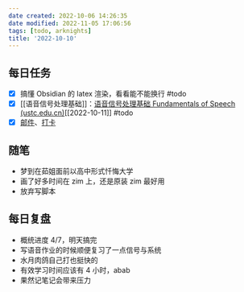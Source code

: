 ```yaml
---
date created: 2022-10-06 14:26:35
date modified: 2022-11-05 17:06:56
tags: [todo, arknights]
title: '2022-10-10'
---
```


## 每日任务

- [x] 搞懂 Obsidian 的 latex 渲染，看看能不能换行 #todo
- [x] [[语音信号处理基础]]：[语音信号处理基础 Fundamentals of Speech (ustc.edu.cn)](http://staff.ustc.edu.cn/~zhling/Course_SSP/)[[2022-10-11]] #todo
- [x] [邮件](https://email.ustc.edu.cn/coremail/)、[打卡](https://weixine.ustc.edu.cn/2020/login)

## 随笔

- 梦到在茹姐面前以高中形式忏悔大学
- 画了好多时间在 zim 上，还是原装 zim 最好用
- 放弃写脚本

## 每日复盘

- 概统进度 4/7，明天搞完
- 写语音作业的时候顺便复习了一点信号与系统
- 水月肉鸽自己打也挺快的
- 有效学习时间应该有 4 小时，abab
- 果然记笔记会带来压力
